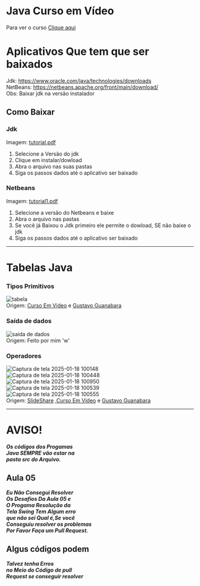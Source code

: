 # Java Curso em Vídeo
Para ver o curso  [Clique aqui](https://www.youtube.com/watch?v=ZBKxhnqX-Q0&list=PLHz_AreHm4dkI2ZdjTwZA4mPMxWTfNSpR)
# Aplicativos Que tem que ser baixados
Jdk: https://www.oracle.com/java/technologies/downloads  
NetBeans: https://netbeans.apache.org/front/main/download/  
Obs: Baixar jdk na versão instalador
## Como Baixar
### Jdk  
Imagem:
[tutorial.pdf](https://github.com/user-attachments/files/18377223/tutorial.pdf)
1. Selecione a Versão do jdk
2. Clique em instalar/dowload
3. Abra o arquivo nas suas pastas
4. Siga os passos dados até o aplicativo ser baixado
### Netbeans
Imagem:
[tutorial1.pdf](https://github.com/user-attachments/files/18377309/tutorial1.pdf)
1. Selecione a versão do Netbeans e baixe
2. Abra o arquivo nas pastas
3. Se você já Baixou o Jdk primeiro ele permite o dowload, SE não baixe o jdk
4. Siga os passos dados até o aplicativo ser baixado
____
# Tabelas Java
### Tipos Primitivos
![tabela](https://github.com/user-attachments/assets/975ff03f-06ae-43d1-9313-b58e1518b41f)  
Origem: [Curso Em Vídeo](https://www.cursoemvideo.com/) e [Gustavo Guanabara](https://github.com/gustavoguanabara) 
### Saída de dados
![saída de dados](https://github.com/user-attachments/assets/7cc6fca1-7f6a-4598-b296-71ffee9bb6b5)  
Origem: Feito por mim 'w'
### Operadores
![Captura de tela 2025-01-18 100148](https://github.com/user-attachments/assets/6b126ccb-0256-4ebc-a96c-a9ae816f916e)  
![Captura de tela 2025-01-18 100448](https://github.com/user-attachments/assets/fc3aef14-edb8-4906-9375-b172c26f0c58) 
![Captura de tela 2025-01-18 100950](https://github.com/user-attachments/assets/ae50b98e-fc90-4f74-b015-21c8bb8c0c2f)
![Captura de tela 2025-01-18 100539](https://github.com/user-attachments/assets/d900cc03-c91c-44c4-87ba-db49eefae4db)  
![Captura de tela 2025-01-18 100555](https://github.com/user-attachments/assets/f39e65f8-3658-491d-ad7e-c57995bfb1b7)  
Origem: [SlideShare](https://pt.slideshare.net/slideshow/curso-de-java-07-operadores/46916976) ,[Curso Em Vídeo](https://www.cursoemvideo.com/) e [Gustavo Guanabara](https://github.com/gustavoguanabara) 
____
# AVISO!
***Os códigos dos Progamas  
Java SEMPRE vão estar na  
pasta src do Arquivo.***
## Aula 05
***Eu Não Consegui Resolver   
Os Desafios Da Aula 05 e   
O Progama Resolução da   
Tela Swing Tem Algum erro    
que não sei Qual é,Se você  
Conseguiu resolver os problemas    
Por Favor Faça um Pull Request.***
## Algus códigos podem
***Talvez tenha Erros    
no Meio do Código de pull     
Request se conseguir resolver***
